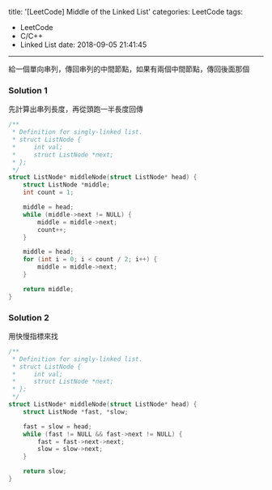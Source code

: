 title: '[LeetCode] Middle of the Linked List'
categories: LeetCode
tags:
  - LeetCode
  - C/C++
  - Linked List
date: 2018-09-05 21:41:45
---
給一個單向串列，傳回串列的中間節點，如果有兩個中間節點，傳回後面那個

<!-- more -->

### Solution 1

先計算出串列長度，再從頭跑一半長度回傳

``` c
/**
 * Definition for singly-linked list.
 * struct ListNode {
 *     int val;
 *     struct ListNode *next;
 * };
 */
struct ListNode* middleNode(struct ListNode* head) {
    struct ListNode *middle;
    int count = 1;

    middle = head;
    while (middle->next != NULL) {
        middle = middle->next;
        count++;
    }

    middle = head;
    for (int i = 0; i < count / 2; i++) {
        middle = middle->next;
    }

    return middle;
}
```

### Solution 2

用快慢指標來找

``` c
/**
 * Definition for singly-linked list.
 * struct ListNode {
 *     int val;
 *     struct ListNode *next;
 * };
 */
struct ListNode* middleNode(struct ListNode* head) {
    struct ListNode *fast, *slow;

    fast = slow = head;
    while (fast != NULL && fast->next != NULL) {
        fast = fast->next->next;
        slow = slow->next;
    }

    return slow;
}
```
